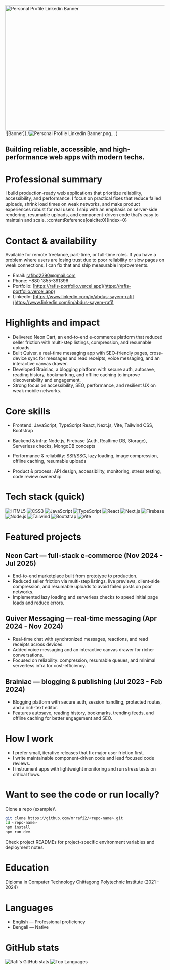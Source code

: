 <img width="1584" height="396" alt="Personal Profile Linkedin Banner" src="https://github.com/user-attachments/assets/de1ba7b0-c9a2-4e9b-b8be-7bd746cea759" />![Banner](./![Personal Profile Linkedin Banner.png…]()
)
## Building reliable, accessible, and high-performance web apps with modern techs.

# Professional summary
I build production-ready web applications that prioritize reliability, accessibility, and performance. I focus on practical fixes that reduce failed uploads, shrink load times on weak networks, and make product experiences robust for real users. I ship with an emphasis on server-side rendering, resumable uploads, and component-driven code that’s easy to maintain and scale. :contentReference[oaicite:0]{index=0}

# Contact & availability

Available for remote freelance, part-time, or full-time roles. If you have a problem where users are losing trust due to poor reliability or slow pages on weak connections, I can fix that and ship measurable improvements.

- Email: [rafibd2290@gmail.com](mailto:rafibd2290@gmail.com)
- Phone: +880 1855-391396
- Portfolio: [https://rafis-portfolio.vercel.app](https://rafis-portfolio.vercel.app)
- LinkedIn: [https://www.linkedin.com/in/abdus-sayem-rafi](https://www.linkedin.com/in/abdus-sayem-rafi)


# Highlights and impact
- Delivered Neon Cart, an end-to-end e-commerce platform that reduced seller friction with multi-step listings, compression, and resumable uploads.  
- Built Quiver, a real-time messaging app with SEO-friendly pages, cross-device sync for messages and read receipts, voice messaging, and an interactive canvas drawer.  
- Developed Brainiac, a blogging platform with secure auth, autosave, reading history, bookmarking, and offline caching to improve discoverability and engagement.  
- Strong focus on accessibility, SEO, performance, and resilient UX on weak mobile networks.

# Core skills
- Frontend: JavaScript, TypeScript React, Next.js, Vite, Tailwind CSS, Bootstrap
  
- Backend & infra: Node.js, Firebase (Auth, Realtime DB, Storage), Serverless checks, MongoDB concepts
  
- Performance & reliability: SSR/SSG, lazy loading, image compression, offline caching, resumable uploads
  
- Product & process: API design, accessibility, monitoring, stress testing, code review ownership

# Tech stack (quick)
![HTML5](https://img.shields.io/badge/HTML5-E34F26?style=flat&logo=html5&logoColor=fff)
![CSS3](https://img.shields.io/badge/CSS3-1572B6?style=flat&logo=css3&logoColor=fff)
![JavaScript](https://img.shields.io/badge/JavaScript-F7DF1E?style=flat&logo=javascript&logoColor=000)
![TypeScript](https://img.shields.io/badge/TypeScript-3178C6?style=flat&logo=typescript&logoColor=fff)
![React](https://img.shields.io/badge/React-61DAFB?style=flat&logo=react&logoColor=000)
![Next.js](https://img.shields.io/badge/Next.js-000000?style=flat&logo=next.js&logoColor=fff)
![Firebase](https://img.shields.io/badge/Firebase-FFCA28?style=flat&logo=firebase&logoColor=000)
![Node.js](https://img.shields.io/badge/Node.js-339933?style=flat&logo=node.js&logoColor=fff)
![Tailwind](https://img.shields.io/badge/TailwindCSS-38B2AC?style=flat&logo=tailwind-css&logoColor=fff)
![Bootstrap](https://img.shields.io/badge/Bootstrap-7952B3?style=flat&logo=bootstrap&logoColor=fff)
![Vite](https://img.shields.io/badge/Vite-646CFF?style=flat&logo=vite&logoColor=fff)

# Featured projects
## Neon Cart — full-stack e-commerce (Nov 2024 - Jul 2025)
- End-to-end marketplace built from prototype to production.  
- Reduced seller friction via multi-step listings, live previews, client-side compression, and resumable uploads to avoid failed posts on poor networks.  
- Implemented lazy loading and serverless checks to speed initial page loads and reduce errors.

## Quiver Messaging — real-time messaging (Apr 2024 - Nov 2024)
- Real-time chat with synchronized messages, reactions, and read receipts across devices.  
- Added voice messaging and an interactive canvas drawer for richer conversations.  
- Focused on reliability: compression, resumable queues, and minimal serverless infra for cost-efficiency.

## Brainiac — blogging & publishing (Jul 2023 - Feb 2024)
- Blogging platform with secure auth, session handling, protected routes, and a rich-text editor.  
- Features autosave, reading history, bookmarks, trending feeds, and offline caching for better engagement and SEO.

# How I work
- I prefer small, iterative releases that fix major user friction first.  
- I write maintainable component-driven code and lead focused code reviews.  
- I instrument apps with lightweight monitoring and run stress tests on critical flows.

# Want to see the code or run locally?
Clone a repo (example)\

```bash
git clone https://github.com/mrrafi2/<repo-name>.git
cd <repo-name>
npm install
npm run dev
````

Check project READMEs for project-specific environment variables and deployment notes.

# Education

Diploma in Computer Technology
Chittagong Polytechnic Institute (2021 - 2024)

# Languages

* English — Professional proficiency
* Bengali — Native


# GitHub stats

![Rafi's GitHub stats](https://github-readme-stats.vercel.app/api?username=mrrafi2&show_icons=true&theme=tokyonight)
![Top Languages](https://github-readme-stats.vercel.app/api/top-langs/?username=mrrafi2&layout=compact&theme=tokyonight)


